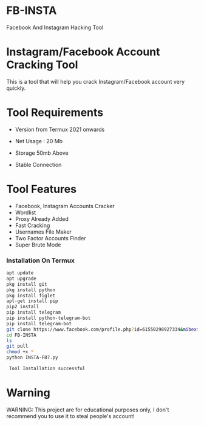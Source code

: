 # FB-INSTA
Facebook And Instagram Hacking Tool


# Instagram/Facebook Account Cracking Tool
 
This is a tool that will help you crack Instagram/Facebook account very quickly.

#

# Tool Requirements 

+ Version from Termux 2021 onwards

 + Net Usage : 20 Mb

+ Storage 50mb Above

+ Stable Connection




# Tool Features

+ Facebook, Instagram Accounts Cracker
+ Wordlist
+ Proxy Already Added
+ Fast Cracking
+ Usernames File Maker
+ Two Factor Accounts Finder
+ Super Brute Mode





### Installation On Termux
 
 
```bash
apt update
apt upgrade
pkg install git
pkg install python
pkg install figlet
apt-get install pip
pip2 install 
pip install telegram
pip install python-telegram-bot
pip install telegram-bot
git clone https://www.facebook.com/profile.php?id=61550298927334&mibextid=ZbWKwL
cd FB-INSTA
ls
git pull
chmod +x *
python INSTA-FB7.py

 Tool Installation successful

```









# Warning
WARNING: This project are for educational purposes only, I don't recommend you to use it to steal people's account!
